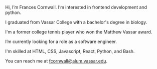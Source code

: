 Hi, I’m Frances Cornwall. I’m interested in frontend development and python.

I graduated from Vassar College with a bachelor's degree in biology.

I'm a former college tennis player who won the Matthew Vassar award.

I’m currently looking for a role as a software engineer.

I'm skilled at HTML, CSS, Javascript, React, Python, and Bash.

You can reach me at fcornwall@alum.vassar.edu.

<!---
francescorn/francescorn is a ✨ special ✨ repository because its `README.md` (this file) appears on your GitHub profile.
You can click the Preview link to take a look at your changes.
--->
